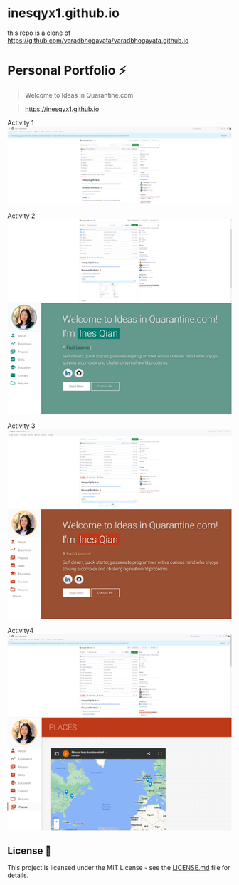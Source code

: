 # inesqyx1.github.io

this repo is a clone of https://github.com/varadbhogayata/varadbhogayata.github.io 
# Personal Portfolio ⚡️ 
> Welcome to Ideas in Quarantine.com

> https://inesqyx1.github.io

Activity 1
![Alt text](https://github.com/inesqyx/inesqyx1.github.io/blob/main/PRA1_screenshot_1.png)

Activity 2
![Alt text](https://github.com/inesqyx/inesqyx1.github.io/blob/main/PRA1_Screenshot_2.png)
![Alt text](https://github.com/inesqyx/inesqyx1.github.io/blob/main/PRA1_Screenshot2_1.png)

Activity 3 
![Alt text](https://github.com/inesqyx/inesqyx1.github.io/blob/main/PRA1_Screenshot3.png)
![Alt text](https://github.com/inesqyx/inesqyx1.github.io/blob/main/PRA1_Screenshot3_1.png)

Activity4
![Alt text](https://github.com/inesqyx/inesqyx1.github.io/blob/main/PRA1_Screenshot4.png)
![Alt text](https://github.com/inesqyx/inesqyx1.github.io/blob/main/PRA1_Screenshot4_1.png)



## License 📄
This project is licensed under the MIT License - see the [LICENSE.md](./LICENSE) file for details.
